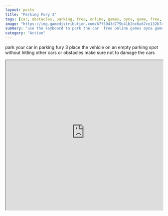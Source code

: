 ```yaml
---
layout: posts
title: "Parking Fury 3"
tags: [car, obstacles, parking, free, online, games, oyna, game, free, games, play, play, games]
image: "https://img.gamedistribution.com/67f5943d779b41b2bc6a67ce132b7c68-512x384.jpeg"
summary: "use the keyboard to park the car  free online games oyna game free games play play games"
category: "Action"
---
```


park your car in parking fury 3 place the vehicle on an empty parking spot without hitting other cars or obstacles make sure not to damage the cars

<iframe width="100%" height="480px;" src="https://html5.gamedistribution.com/67f5943d779b41b2bc6a67ce132b7c68/"></iframe>